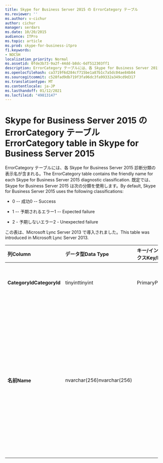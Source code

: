 ```yaml
---
title: Skype for Business Server 2015 の ErrorCategory テーブル
ms.reviewer: ''
ms.author: v-cichur
author: cichur
manager: serdars
ms.date: 10/20/2015
audience: ITPro
ms.topic: article
ms.prod: skype-for-business-itpro
f1.keywords:
- NOCSH
localization_priority: Normal
ms.assetid: 0fde3b73-9a2f-44dd-b8dc-6df512303ff1
description: ErrorCategory テーブルには、各 Skype for Business Server 2015 診断分類の表示名が含まれる。 既定では、Skype for Business Server 2015 は次の分類を使用します。
ms.openlocfilehash: ca3719f6d284cf715be1a87b1c7a5dc04ae84b04
ms.sourcegitcommit: c528fad9db719f3fa96dc3fa99332a349cd9d317
ms.translationtype: MT
ms.contentlocale: ja-JP
ms.lasthandoff: 01/12/2021
ms.locfileid: "49813147"
---
```

# <a name="errorcategory-table-in-skype-for-business-server-2015"></a><span data-ttu-id="a5a1b-104">Skype for Business Server 2015 の ErrorCategory テーブル</span><span class="sxs-lookup"><span data-stu-id="a5a1b-104">ErrorCategory table in Skype for Business Server 2015</span></span>
 
<span data-ttu-id="a5a1b-105">ErrorCategory テーブルには、各 Skype for Business Server 2015 診断分類の表示名が含まれる。</span><span class="sxs-lookup"><span data-stu-id="a5a1b-105">The ErrorCategory table contains the friendly name for each Skype for Business Server 2015 diagnostic classification.</span></span> <span data-ttu-id="a5a1b-106">既定では、Skype for Business Server 2015 は次の分類を使用します。</span><span class="sxs-lookup"><span data-stu-id="a5a1b-106">By default, Skype for Business Server 2015 uses the following classifications:</span></span>
  
- <span data-ttu-id="a5a1b-107">0 -- 成功</span><span class="sxs-lookup"><span data-stu-id="a5a1b-107">0 -- Success</span></span>
    
- <span data-ttu-id="a5a1b-108">1 -- 予期されるエラー</span><span class="sxs-lookup"><span data-stu-id="a5a1b-108">1 -- Expected failure</span></span>
    
- <span data-ttu-id="a5a1b-109">2 - 予期しないエラー</span><span class="sxs-lookup"><span data-stu-id="a5a1b-109">2 - Unexpected failure</span></span>
    
<span data-ttu-id="a5a1b-110">この表は、Microsoft Lync Server 2013 で導入されました。</span><span class="sxs-lookup"><span data-stu-id="a5a1b-110">This table was introduced in Microsoft Lync Server 2013.</span></span>
  
|<span data-ttu-id="a5a1b-111">**列**</span><span class="sxs-lookup"><span data-stu-id="a5a1b-111">**Column**</span></span>|<span data-ttu-id="a5a1b-112">**データ型**</span><span class="sxs-lookup"><span data-stu-id="a5a1b-112">**Data Type**</span></span>|<span data-ttu-id="a5a1b-113">**キー/インデックス**</span><span class="sxs-lookup"><span data-stu-id="a5a1b-113">**Key/Index**</span></span>|<span data-ttu-id="a5a1b-114">**詳細**</span><span class="sxs-lookup"><span data-stu-id="a5a1b-114">**Details**</span></span>|
|:-----|:-----|:-----|:-----|
|<span data-ttu-id="a5a1b-115">**CategoryId**</span><span class="sxs-lookup"><span data-stu-id="a5a1b-115">**CategoryId**</span></span> <br/> |<span data-ttu-id="a5a1b-116">tinyint</span><span class="sxs-lookup"><span data-stu-id="a5a1b-116">tinyint</span></span>  <br/> |<span data-ttu-id="a5a1b-117">Primary</span><span class="sxs-lookup"><span data-stu-id="a5a1b-117">Primary</span></span>  <br/> |<span data-ttu-id="a5a1b-118">分類の一意の識別子。</span><span class="sxs-lookup"><span data-stu-id="a5a1b-118">Unique identifier for the classification.</span></span>  <br/> |
|<span data-ttu-id="a5a1b-119">**名前**</span><span class="sxs-lookup"><span data-stu-id="a5a1b-119">**Name**</span></span> <br/> |<span data-ttu-id="a5a1b-120">nvarchar(256)</span><span class="sxs-lookup"><span data-stu-id="a5a1b-120">nvarchar(256)</span></span>  <br/> || <span data-ttu-id="a5a1b-p103">分類に割り当てられる値とフレンドリ名。有効な値は次のとおりです。</span><span class="sxs-lookup"><span data-stu-id="a5a1b-p103">Value and friendly name assigned to the classification. Allowed values are:</span></span> <br/>  <span data-ttu-id="a5a1b-123">0 -- 成功</span><span class="sxs-lookup"><span data-stu-id="a5a1b-123">0 -- Success</span></span> <br/>  <span data-ttu-id="a5a1b-124">1 -- 予期されるエラー</span><span class="sxs-lookup"><span data-stu-id="a5a1b-124">1 -- Expected failure</span></span> <br/>  <span data-ttu-id="a5a1b-125">2 - 予期しないエラー</span><span class="sxs-lookup"><span data-stu-id="a5a1b-125">2 - Unexpected failure</span></span> <br/> |
   

